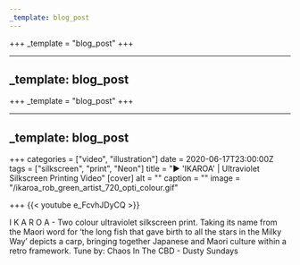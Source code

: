 ```yaml
---
_template: blog_post
---
```












+++
_template = "blog_post"
+++

---
_template: blog_post
---



+++
_template = "blog_post"
+++

---
_template: blog_post
---

+++
categories = ["video", "illustration"]
date = 2020-06-17T23:00:00Z
tags = ["silkscreen", "print", "Neon"]
title = "▶️ 'IKAROA' | Ultraviolet Silkscreen Printing Video"
[cover]
alt = ""
caption = ""
image = "/ikaroa_rob_green_artist_720_opti_colour.gif"

+++
{{< youtube e_FcvhJDyCQ >}}

I K A R O A - Two colour ultraviolet silkscreen print. Taking its name from the Maori word for ‘the long fish that gave birth to all the stars in the Milky Way’ depicts a carp, bringing together Japanese and Maori culture within a retro framework. Tune by: Chaos In The CBD - Dusty Sundays
